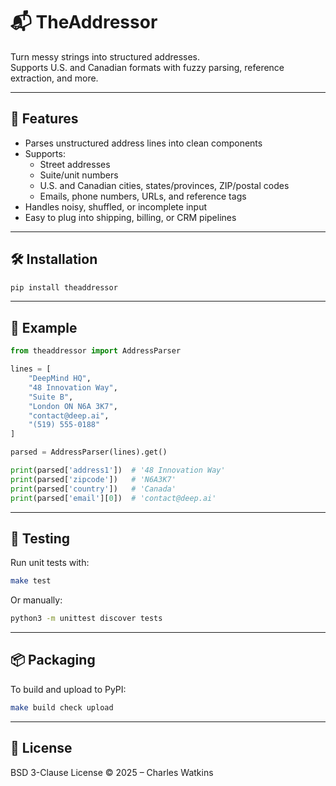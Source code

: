 # 📬 TheAddressor

Turn messy strings into structured addresses.  
Supports U.S. and Canadian formats with fuzzy parsing, reference extraction, and more.

---

## 🚀 Features

- Parses unstructured address lines into clean components
- Supports:
  - Street addresses
  - Suite/unit numbers
  - U.S. and Canadian cities, states/provinces, ZIP/postal codes
  - Emails, phone numbers, URLs, and reference tags
- Handles noisy, shuffled, or incomplete input
- Easy to plug into shipping, billing, or CRM pipelines

---

## 🛠️ Installation

```bash
pip install theaddressor
```

---

## 🧠 Example

```python
from theaddressor import AddressParser

lines = [
    "DeepMind HQ",
    "48 Innovation Way",
    "Suite B",
    "London ON N6A 3K7",
    "contact@deep.ai",
    "(519) 555-0188"
]

parsed = AddressParser(lines).get()

print(parsed['address1'])  # '48 Innovation Way'
print(parsed['zipcode'])   # 'N6A3K7'
print(parsed['country'])   # 'Canada'
print(parsed['email'][0])  # 'contact@deep.ai'
```

---

## 🧪 Testing

Run unit tests with:

```bash
make test
```

Or manually:

```bash
python3 -m unittest discover tests
```

---

## 📦 Packaging

To build and upload to PyPI:

```bash
make build check upload
```

---

## 📄 License

BSD 3-Clause License © 2025 – Charles Watkins
